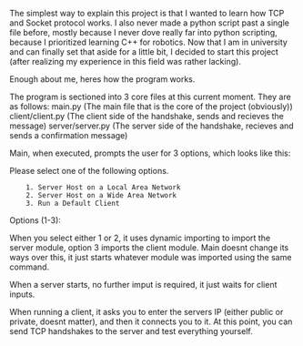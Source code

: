 The simplest way to explain this project is that I wanted to learn how TCP and Socket protocol works.
I also never made a python script past a single file before, mostly because I never dove really far into python scripting,
because I prioritized learning C++ for robotics. Now that I am in university and can finally set that aside for a little bit,
I decided to start this project (after realizing my experience in this field was rather lacking).

Enough about me, heres how the program works.

The program is sectioned into 3 core files at this current moment. They are as follows:
main.py (The main file that is the core of the project (obviously))
client/client.py (The client side of the handshake, sends and recieves the message)
server/server.py (The server side of the handshake, recieves and sends a confirmation message)

Main, when executed, prompts the user for 3 options, which looks like this:

Please select one of the following options.   

        1. Server Host on a Local Area Network
        2. Server Host on a Wide Area Network 
        3. Run a Default Client

 Options (1-3):

 When you select either 1 or 2, it uses dynamic importing to import the server module, option 3 imports the client module. Main doesnt change its ways over this, it just starts whatever module was imported using the same command.

 When a server starts, no further imput is required, it just waits for client inputs.

 When running a client, it asks you to enter the servers IP (either public or private, doesnt matter), and then it connects you to it. At this point, you can send TCP handshakes to the server and test everything yourself.
